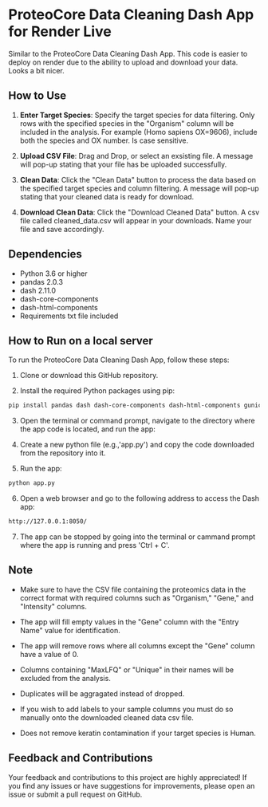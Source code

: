 # ProteoCore Data Cleaning Dash App for Render Live

Similar to the ProteoCore Data Cleaning Dash App. This code is easier to deploy on render due to the ability to upload and download your data. Looks a bit nicer.

## How to Use

1. **Enter Target Species**: Specify the target species for data filtering. Only rows with the specified species in the "Organism" column will be included in the analysis. For example (Homo sapiens OX=9606), include both the species and OX number. Is case sensitive. 

2. **Upload CSV File**: Drag and Drop, or select an exsisting file. A message will pop-up stating that your file has be uploaded successfully.

4. **Clean Data**: Click the "Clean Data" button to process the data based on the specified target species and column filtering. A message will pop-up stating that your cleaned data is ready for download.

5. **Download Clean Data**: Click the "Download Cleaned Data" button. A csv file called cleaned_data.csv will appear in your downloads. Name your file and save accordingly.

## Dependencies

- Python 3.6 or higher
- pandas 2.0.3
- dash 2.11.0
- dash-core-components
- dash-html-components
- Requirements txt file included

## How to Run on a local server

To run the ProteoCore Data Cleaning Dash App, follow these steps:

1. Clone or download this GitHub repository.

2. Install the required Python packages using pip:

```bash
pip install pandas dash dash-core-components dash-html-components gunicorn
```

3. Open the terminal or command prompt, navigate to the directory where the app code is located, and run the app:

4. Create a new python file (e.g.,'app.py') and copy the code downloaded from the repository into it.
   
5. Run the app:

```bash
python app.py
```

6. Open a web browser and go to the following address to access the Dash app:

```bash
http://127.0.0.1:8050/
```

7. The app can be stopped by going into the terminal or cammand prompt where the app is running and press 'Ctrl + C'.

## Note

- Make sure to have the CSV file containing the proteomics data in the correct format with required columns such as "Organism," "Gene," and "Intensity" columns.

- The app will fill empty values in the "Gene" column with the "Entry Name" value for identification.

- The app will remove rows where all columns except the "Gene" column have a value of 0.

- Columns containing "MaxLFQ" or "Unique" in their names will be excluded from the analysis.

- Duplicates will be aggragated instead of dropped.

- If you wish to add labels to your sample columns you must do so manually onto the downloaded cleaned data csv file.

- Does not remove keratin contamination if your target species is Human.

## Feedback and Contributions

Your feedback and contributions to this project are highly appreciated! If you find any issues or have suggestions for improvements, please open an issue or submit a pull request on GitHub.
